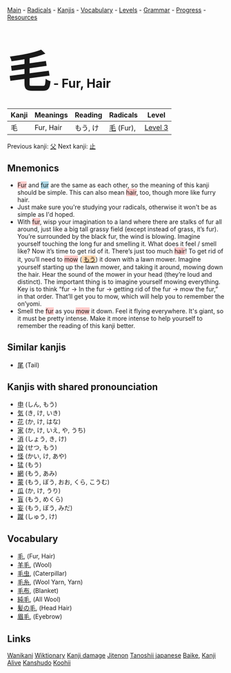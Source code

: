 <style> bigfont {font-size: 100px}</style>
[Main](../README.md) -
[Radicals](../radicals.md) -
[Kanjis](../kanjis.md) -
[Vocabulary](../vocabulary.md) -
[Levels](../levels.md) -
[Grammar](../grammar.md) - 
[Progress](../progress.md) -
[Resources](../resources.md)
# <bigfont> 毛</bigfont> - Fur, Hair 

| Kanji | Meanings | Reading | Radicals | Level |
| --- | --- | --- | --- | --- |
| 毛 | Fur, Hair | もう, け | [毛](../radicals/毛.md) (Fur),  | [Level 3](../levels/wk_level3.md) |

Previous kanji: [父](父.md) Next kanji: [止](止.md) 

## Mnemonics
 * <span style="background-color:#ffcccb"> Fur</span> and <span style="background-color:#ADD8E6"> fur</span> are the same as each other, so the meaning of this kanji should be simple. This can also mean <span style="background-color:#ffcccb"> hair</span>, too, though more like furry hair.
* Just make sure you're studying your radicals, otherwise it won't be as simple as I'd hoped.
* With <span style="background-color:#ffcccb"> fur</span>, wisp your imagination to a land where there are stalks of fur all around, just like a big tall grassy field (except instead of grass, it’s fur). You’re surrounded by the black fur, the wind is blowing. Imagine yourself touching the long fur and smelling it. What does it feel / smell like? Now it’s time to get rid of it. There’s just too much <span style="background-color:#ffcccb"> hair</span>! To get rid of it, you’ll need to <span style="background-color:#ffcccb"> mow</span> (<span style="background-color:#fed8b1"> [もう](https://jisho.org/search/もう)</span>) it down with a lawn mower. Imagine yourself starting up the lawn mower, and taking it around, mowing down the hair. Hear the sound of the mower in your head (they’re loud and distinct). The important thing is to imagine yourself mowing everything. Key is to think “fur → In the fur → getting rid of the fur → mow the fur,” in that order. That’ll get you to mow, which will help you to remember the on’yomi.
* Smell the <span style="background-color:#ffcccb"> fur</span> as you <span style="background-color:#ffcccb"> mow</span> it down. Feel it flying everywhere. It's giant, so it must be pretty intense. Make it more intense to help yourself to remember the reading of this kanji better.


## Similar kanjis
 * [尾](尾.md) (Tail)



## Kanjis with shared pronounciation
 * [申](申.md) (しん, もう)
* [気](気.md) (き, け, いき)
* [花](花.md) (か, け, はな)
* [家](家.md) (か, け, いえ, や, うち)
* [消](消.md) (しょう, き, け)
* [設](設.md) (せつ, もう)
* [怪](怪.md) (かい, け, あや)
* [猛](猛.md) (もう)
* [網](網.md) (もう, あみ)
* [蒙](蒙.md) (もう, ぼう, おお, くら, こうむ)
* [瓜](瓜.md) (か, け, うり)
* [盲](盲.md) (もう, めくら)
* [妄](妄.md) (もう, ぼう, みだ)
* [蹴](蹴.md) (しゅう, け)



## Vocabulary
 * [毛](../vocabulary/毛.md), (Fur, Hair)
* [羊毛](../vocabulary/毛.md), (Wool)
* [毛虫](../vocabulary/毛.md), (Caterpillar)
* [毛糸](../vocabulary/毛.md), (Wool Yarn, Yarn)
* [毛布](../vocabulary/毛.md), (Blanket)
* [純毛](../vocabulary/毛.md), (All Wool)
* [髪の毛](../vocabulary/毛.md), (Head Hair)
* [眉毛](../vocabulary/毛.md), (Eyebrow)




## Links 


[Wanikani](https://www.wanikani.com/kanji/毛)
[Wiktionary](https://en.wiktionary.org/wiki/毛)
[Kanji damage](http://www.kanjidamage.com/kanji/search?utf8=✓&q=毛)
[Jitenon](https://jitenon.com/kanji/毛)
[Tanoshii japanese](https://www.tanoshiijapanese.com/dictionary/kanji.cfm?k=毛)
[Baike](https://baike.baidu.com/item/毛),
[Kanji Alive](https://app.kanjialive.com/毛)
[Kanshudo](https://www.kanshudo.com/searchmn?q=毛)
[Koohii](https://kanji.koohii.com/study/kanji/毛)
